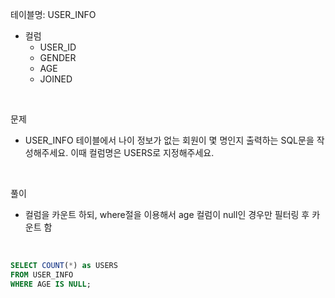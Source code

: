 테이블명: USER_INFO
- 컬럼 
  - USER_ID
  - GENDER
  - AGE
  - JOINED 

<br>

문제
- USER_INFO 테이블에서 나이 정보가 없는 회원이 몇 명인지 출력하는 SQL문을 작성해주세요. 이때 컬럼명은 USERS로 지정해주세요.

<br>

풀이
- 컬럼을 카운트 하되, where절을 이용해서 age 컬럼이 null인 경우만 필터링 후 카운트 함 

<br>

```sql
SELECT COUNT(*) as USERS
FROM USER_INFO
WHERE AGE IS NULL;
```